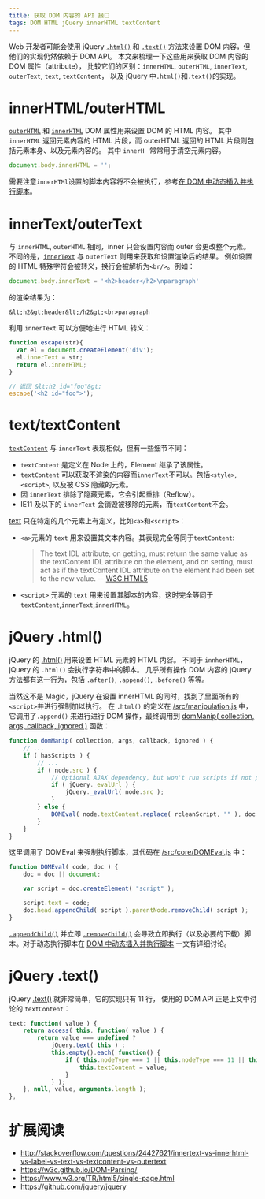 ```yaml
---
title: 获取 DOM 内容的 API 接口
tags: DOM HTML jQuery innerHTML textContent
---
```


Web 开发者可能会使用 jQuery [`.html()`][jq-html] 和 [`.text()`][jq-text]
方法来设置 DOM 内容，但他们的实现仍然依赖于 DOM API。
本文来梳理一下这些用来获取 DOM 内容的 DOM 属性（attribute），
比较它们的区别：`innerHTML`, `outerHTML`, `innerText`, `outerText`, `text`, `textContent`，
以及 jQuery 中`.html()`和`.text()`的实现。

<!--more-->

# innerHTML/outerHTML

[`outerHTML`][outerHTML] 和 [`innerHTML`][innerHTML]
DOM 属性用来设置 DOM 的 HTML 内容。
其中 `innerHTML` 返回元素内容的 HTML 片段，而 outerHTML 返回的 HTML 片段则包括元素本身、以及元素内容的。
其中 `innerH ` 常常用于清空元素内容。

```javascript
document.body.innerHTML = '';
```

需要注意`innerHTMl`设置的脚本内容将不会被执行，参考[在 DOM 中动态插入并执行脚本][script-insert]。

# innerText/outerText

与 `innerHTML`,  `outerHTML` 相同，inner 只会设置内容而 outer 会更改整个元素。
不同的是，[`innerText`][innerText] 与 `outerText` 则用来获取和设置渲染后的结果。
例如设置的 HTML 特殊字符会被转义，换行会被解析为`<br/>`。例如：

```javascript
document.body.innerText = '<h2>header</h2>\nparagraph'
```

的渲染结果为：

```
&lt;h2&gt;header&lt;/h2&gt;<br>paragraph
```

利用 `innerText` 可以方便地进行 HTML 转义：

```javascript
function escape(str){
  var el = document.createElement('div');
  el.innerText = str;
  return el.innerHTML;
}

// 返回 &lt;h2 id="foo"&gt;
escape('<h2 id="foo">');
```

# text/textContent

[`textContent`][textContent] 与 `innerText` 表现相似，但有一些细节不同：

* `textContent` 是定义在 Node 上的，Element 继承了该属性。
* `textContent` 可以获取不渲染的内容而`innerText`不可以。包括`<style>`, `<script>`, 以及被 CSS 隐藏的元素。
* 因 `innerText` 排除了隐藏元素，它会引起重排（Reflow）。
* IE11 及以下的 `innerText` 会销毁被移除的元素，而`textContent`不会。

[text][text] 只在特定的几个元素上有定义，比如`<a>`和`<script>`：

* `<a>`元素的 `text` 用来设置其文本内容。其表现完全等同于`textContent`:

    > The text IDL attribute, on getting, must return the same value as the textContent IDL attribute on the element, and on setting, must act as if the textContent IDL attribute on the element had been set to the new value. -- [W3C HTML5][text]

* `<script>` 元素的 `text` 用来设置其脚本的内容，这时完全等同于`textContent`,`innerText`,`innerHTML`。

# jQuery .html()

jQuery 的 [.html()][jq-html] 用来设置 HTML 元素的 HTML 内容。
不同于 `innherHTML`，jQuery 的 `.html()` 会执行字符串中的脚本。
几乎所有操作 DOM 内容的 jQuery 方法都有这一行为，包括 `.after()`, `.append()`, `.before()` 等等。

当然这不是 Magic，jQuery 在设置 innerHTML 的同时，找到了里面所有的`<script>`并进行强制加以执行。
在 `.html()` 的定义在 [/src/manipulation.js][src/manipulation] 中，
它调用了`.append()` 来进行进行 DOM 操作，最终调用到
[domManip( collection, args, callback, ignored )][domManip] 函数：

```javascript
function domManip( collection, args, callback, ignored ) {
    // ...
    if ( hasScripts ) {
        // ...
        if ( node.src ) {
            // Optional AJAX dependency, but won't run scripts if not present
            if ( jQuery._evalUrl ) {
                jQuery._evalUrl( node.src );
            }
        } else {
            DOMEval( node.textContent.replace( rcleanScript, "" ), doc );
        }
    }
}
```

这里调用了 DOMEval 来强制执行脚本，其代码在 [/src/core/DOMEval.js][domeval] 中：

```javascript
function DOMEval( code, doc ) {
    doc = doc || document;

    var script = doc.createElement( "script" );

    script.text = code;
    doc.head.appendChild( script ).parentNode.removeChild( script );
}
```

[`.appendChild()`][appendChild] 并立即 [`.removeChild()`][removeChild]
会导致立即执行（以及必要的下载）脚本。对于动态执行脚本在
[DOM 中动态插入并执行脚本](/2017/01/16/dynamic-script-insertion.html) 一文有详细讨论。

# jQuery .text()

jQuery [.text()][jq-text] 就非常简单，它的实现只有 11 行，
使用的 DOM API 正是上文中讨论的 `textContent`：

```javascript
text: function( value ) {
    return access( this, function( value ) {
        return value === undefined ?
            jQuery.text( this ) :
            this.empty().each( function() {
                if ( this.nodeType === 1 || this.nodeType === 11 || this.nodeType === 9 ) {
                    this.textContent = value;
                }
            } );
    }, null, value, arguments.length );
},
```

# 扩展阅读

* <http://stackoverflow.com/questions/24427621/innertext-vs-innerhtml-vs-label-vs-text-vs-textcontent-vs-outertext>
* <https://w3c.github.io/DOM-Parsing/>
* <https://www.w3.org/TR/html5/single-page.html>
* <https://github.com/jquery/jquery>

[outerHTML]: https://w3c.github.io/DOM-Parsing/#dom-element-outerhtml
[innerHTML]: https://w3c.github.io/DOM-Parsing/#dom-element-innerhtml
[script-insert]: http://harttle.com/2017/01/16/dynamic-script-insertion.html
[innerText]: https://html.spec.whatwg.org/multipage/dom.html#the-innertext-idl-attribute
[textContent]: http://www.w3.org/TR/DOM-Level-3-Core/core.html#Node3-textContent
[text]: https://www.w3.org/TR/html5/single-page.html#dom-a-text
[jq-html]: http://api.jquery.com/html/
[src/manipulation]: https://github.com/jquery/jquery/blob/master/src/manipulation.js
[domManip]: https://github.com/jquery/jquery/blob/b442abacbb8464f0165059e8da734e3143d0721f/src/manipulation.js#L126
[domeval]: https://github.com/jquery/jquery/blob/b442abacbb8464f0165059e8da734e3143d0721f/src/core/DOMEval.js
[appendChild]: https://developer.mozilla.org/zh-CN/docs/Web/API/Node/appendChild
[removeChild]: https://developer.mozilla.org/zh-CN/docs/Web/API/Node/removeChild
[jq-text]: http://api.jquery.com/text/
